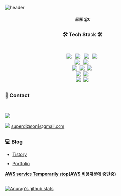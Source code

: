 ![header](https://capsule-render.vercel.app/api?type=slice&color=auto&height=300&section=header&text=WELCOME&fontSize=90)
<br/>
<h5 align="center">🇰🇷 :jp: </h5>

<!-- Heading -->
## <h3 align="center"><b>🛠 Tech Stack 🛠</b></h3>
</br>
<p align="center">
<img src="https://img.shields.io/badge/HTML5-E34F26?style=flat-square&logo=HTML5&logoColor=white"/></a> &nbsp
<img src="https://img.shields.io/badge/CSS3-1572B6?style=flat-square&logo=CSS3&logoColor=white"/></a> &nbsp
<img src="https://img.shields.io/badge/JavaScript-F7DF1E?style=flat-square&logo=JavaScript&logoColor=white"/></a> &nbsp
<img src="https://img.shields.io/badge/Bootstrap-7952B3?style=flat-square&logo=Bootstrap&logoColor=white"/></a>&nbsp
</br>
<img src="https://img.shields.io/badge/MySQL-4479A1?style=flat-square&logo=MySQL&logoColor=white"/></a> &nbsp
<img src="https://img.shields.io/badge/Microsoft SQL Server-CC2927?style=flat-square&logo=Microsoft SQL Server&logoColor=white"/></a> &nbsp
</br>
<img src="https://img.shields.io/badge/Python-3776AB?style=flat-square&logo=Python&logoColor=white"/></a>&nbsp
<img src="https://img.shields.io/badge/Java-007396?style=flat-square&logo=JAVA&logoColor=white"/></a>&nbsp
<img src="https://img.shields.io/badge/csharp-512BD4?style=flat-square&logo=csharp&logoColor=white"/></a>&nbsp

</br>
<img src="https://img.shields.io/badge/Django-092E20?style=flat-square&logo=Django&logoColor=white"/></a>&nbsp
<img src="https://img.shields.io/badge/dotnet-512BD4?style=flat-square&logo=dotnet&logoColor=white"/></a>&nbsp

</br>
<img src="https://img.shields.io/badge/Nginx-009639?style=flat-square&logo=Nginx&logoColor=white"/></a>&nbsp
<img src="https://img.shields.io/badge/microsoftazure-0078D4?style=flat-square&logo=microsoftazure&logoColor=white"/></a>&nbsp

</br>

<!--
# <h3 align="center"><b>:books: The book I studied</b></h3>
</br>
-->

## <h3><b>:mega: Contact</b></h3>
</br>

<a href="https://www.instagram.com/o.jonghwa/" target="_blank" rel="noreferrer noopener"><img src="https://img.shields.io/badge/Instagram-E4405F?style=flat-square&logo=Instagram&logoColor=white&link=https://www.instagram.com/o.jonghwa/"/></a>
</br></br>
<img src="https://img.shields.io/badge/Gmail-EA4335?style=flat-square&logo=Gmail&logoColor=white"/>   <bold>superdizmon1@gmail.com</bold>
  
## <h3><b>:computer: Blog</b></h3>

<a href="https://ojh-1221.tistory.com/category/IT" target="_blank" rel="noreferrer noopener">
<ul>
  <li>Tistory</li>
</ul>
</a>
<a href="http://ec2-3-36-76-158.ap-northeast-2.compute.amazonaws.com/" target="_blank" rel="noreferrer noopener">
<ul>
  <li>Portfolio</li>
</ul>
<strong>AWS service Temporarily stop(AWS 비용때문에 중단중)</strong>
</a>

## 

[![Anurag's github stats](https://github-readme-stats.vercel.app/api?username=nexiom1221&show_icons=true&theme=dracula)
](https://github.com/anuraghazra/github-readme-stats)

